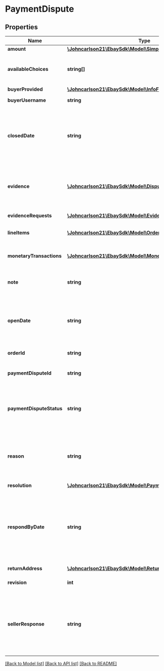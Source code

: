 # PaymentDispute

## Properties
Name | Type | Description | Notes
------------ | ------------- | ------------- | -------------
**amount** | [**\Johncarlson21\EbaySdk\Model\SimpleAmount**](SimpleAmount.md) |  | [optional] 
**availableChoices** | **string[]** | The value(s) returned in this array indicate the choices that the seller has when responding to the payment dispute. Once the seller has responded to the payment dispute, this field will no longer be shown, and instead, the &lt;strong&gt;sellerResponse&lt;/strong&gt; field will show the decision that the seller made. | [optional] 
**buyerProvided** | [**\Johncarlson21\EbaySdk\Model\InfoFromBuyer**](InfoFromBuyer.md) |  | [optional] 
**buyerUsername** | **string** | This is the eBay user ID of the buyer that initiated the payment dispute. | [optional] 
**closedDate** | **string** | The timestamp in this field shows the date/time when the payment dispute was closed, so this field is only returned for payment disputes in the &lt;code&gt;CLOSED&lt;/code&gt; state.&lt;br&gt;&lt;br&gt;The timestamps returned here use the ISO-8601 24-hour date and time format, and the time zone used is Universal Coordinated Time (UTC), also known as Greenwich Mean Time (GMT), or Zulu. The ISO-8601 format looks like this: &lt;em&gt;yyyy-MM-ddThh:mm.ss.sssZ&lt;/em&gt;. An example would be &lt;code&gt;2019-08-04T19:09:02.768Z&lt;/code&gt;. | [optional] 
**evidence** | [**\Johncarlson21\EbaySdk\Model\DisputeEvidence[]**](DisputeEvidence.md) | This container shows any evidence that has been provided by the seller to contest the payment dispute. Evidence may include shipment tracking information, proof of authentication documentation, image(s) to proof that an item is as described, or financial documentation/invoice.&lt;br&gt;&lt;br&gt;This container is only returned if the seller has provided at least one document used as evidence against the payment dispute. | [optional] 
**evidenceRequests** | [**\Johncarlson21\EbaySdk\Model\EvidenceRequest[]**](EvidenceRequest.md) | This container is returned if one or more evidence documents are being requested from the seller. | [optional] 
**lineItems** | [**\Johncarlson21\EbaySdk\Model\OrderLineItems[]**](OrderLineItems.md) | This array is used to identify one or more order line items associated with the payment dispute. There will always be at least one &lt;b&gt;itemId&lt;/b&gt;/&lt;b&gt;lineItemId&lt;/b&gt; pair returned in this array. | [optional] 
**monetaryTransactions** | [**\Johncarlson21\EbaySdk\Model\MonetaryTransaction[]**](MonetaryTransaction.md) | This array provide details about one or more monetary transactions that occur as part of a payment dispute. This array is only returned once one or more monetary transacations occur with a payment dispute. | [optional] 
**note** | **string** | This field shows information that the seller provides about the dispute, such as the basis for the dispute, any relevant evidence, tracking numbers, and so forth.&lt;br&gt;&lt;br&gt;This field is limited to 1000 characters. | [optional] 
**openDate** | **string** | The timestamp in this field shows the date/time when the payment dispute was opened. This field is returned for payment disputes in all states.&lt;br&gt;&lt;br&gt;The timestamps returned here use the ISO-8601 24-hour date and time format, and the time zone used is Universal Coordinated Time (UTC), also known as Greenwich Mean Time (GMT), or Zulu. The ISO-8601 format looks like this: &lt;em&gt;yyyy-MM-ddThh:mm.ss.sssZ&lt;/em&gt;. An example would be &lt;code&gt;2019-08-04T19:09:02.768Z&lt;/code&gt;. | [optional] 
**orderId** | **string** | This is the unique identifier of the order involved in the payment dispute. | [optional] 
**paymentDisputeId** | **string** | This is the unique identifier of the payment dispute. This is the same identifier that is passed in to the call URI. This identifier is automatically created by eBay once the payment dispute comes into the eBay system. | [optional] 
**paymentDisputeStatus** | **string** | The enumeration value in this field gives the current status of the payment dispute. The status of a payment dispute partially determines other fields that are returned in the response. For implementation help, refer to &lt;a href&#x3D;&#x27;https://developer.ebay.com/api-docs/sell/fulfillment/types/api:DisputeStateEnum&#x27;&gt;eBay API documentation&lt;/a&gt; | [optional] 
**reason** | **string** | The enumeration value in this field gives the reason why the buyer initiated the payment dispute. See &lt;strong&gt;DisputeReasonEnum&lt;/strong&gt; type for a description of the supported reasons that buyers can give for initiating a payment dispute. For implementation help, refer to &lt;a href&#x3D;&#x27;https://developer.ebay.com/api-docs/sell/fulfillment/types/api:DisputeReasonEnum&#x27;&gt;eBay API documentation&lt;/a&gt; | [optional] 
**resolution** | [**\Johncarlson21\EbaySdk\Model\PaymentDisputeOutcomeDetail**](PaymentDisputeOutcomeDetail.md) |  | [optional] 
**respondByDate** | **string** | The timestamp in this field shows the date/time when the seller must response to a payment dispute, so this field is only returned for payment disputes in the &lt;code&gt;ACTION_NEEDED&lt;/code&gt; state. For payment disputes that currently require action by the seller, that same seller should look at the &lt;strong&gt;availableChoices&lt;/strong&gt; array to see the available actions.&lt;br&gt;&lt;br&gt;The timestamps returned here use the ISO-8601 24-hour date and time format, and the time zone used is Universal Coordinated Time (UTC), also known as Greenwich Mean Time (GMT), or Zulu. The ISO-8601 format looks like this: &lt;em&gt;yyyy-MM-ddThh:mm.ss.sssZ&lt;/em&gt;. An example would be &lt;code&gt;2019-08-04T19:09:02.768Z&lt;/code&gt;. | [optional] 
**returnAddress** | [**\Johncarlson21\EbaySdk\Model\ReturnAddress**](ReturnAddress.md) |  | [optional] 
**revision** | **int** | This integer value indicates the revision number of the payment dispute. Each time an action is taken against a payment dispute, this integer value increases by 1. | [optional] 
**sellerResponse** | **string** | The enumeration value returned in this field indicates how the seller has responded to the payment dispute. The seller has the option of accepting the payment dispute and agreeing to issue a refund, accepting the payment dispute and agreeing to issue a refund as long as the buyer returns the item, or contesting the payment dispute. This field is returned as soon as the seller makes an initial decision on the payment dispute. For implementation help, refer to &lt;a href&#x3D;&#x27;https://developer.ebay.com/api-docs/sell/fulfillment/types/api:SellerResponseEnum&#x27;&gt;eBay API documentation&lt;/a&gt; | [optional] 

[[Back to Model list]](../../README.md#documentation-for-models) [[Back to API list]](../../README.md#documentation-for-api-endpoints) [[Back to README]](../../README.md)

